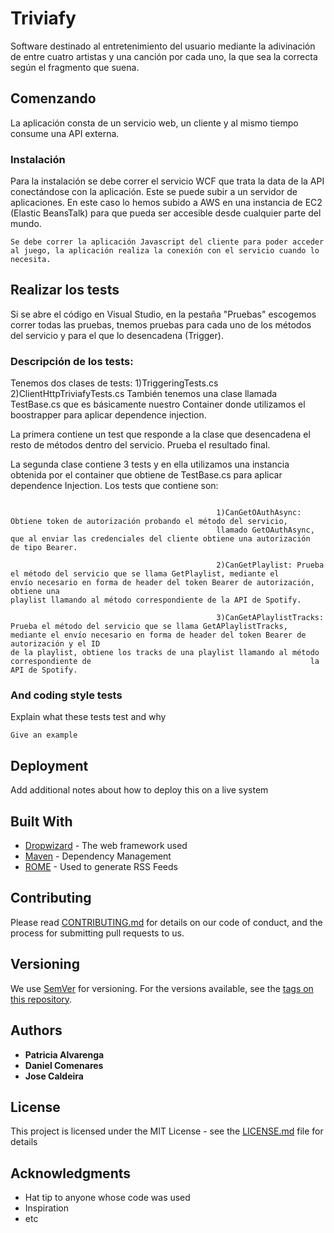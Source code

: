 # Triviafy

Software destinado al entretenimiento del usuario mediante la adivinación de entre cuatro artistas y una canción por cada uno, la que sea la correcta según el fragmento que suena.

## Comenzando

La aplicación consta de un servicio web, un cliente y al mismo tiempo consume una API externa.

### Instalación

Para la instalación se debe correr el servicio WCF que trata la data de la API conectándose con la aplicación. Este se puede subir a un servidor de aplicaciones. En este caso lo hemos subido a AWS en una instancia de EC2 (Elastic BeansTalk) para que pueda ser accesible desde cualquier parte del mundo.

```
Se debe correr la aplicación Javascript del cliente para poder acceder al juego, la aplicación realiza la conexión con el servicio cuando lo necesita.
```

## Realizar los tests

Si se abre el código en Visual Studio, en la pestaña "Pruebas" escogemos correr todas las pruebas, tnemos pruebas para cada uno de los métodos del servicio y para el que lo desencadena (Trigger).

### Descripción de los tests:

Tenemos dos clases de tests: 
                  1)TriggeringTests.cs
                  2)ClientHttpTriviafyTests.cs
También tenemos una clase llamada TestBase.cs que es básicamente nuestro Container donde utilizamos el boostrapper para aplicar dependence injection. 

La primera contiene un test que responde a la clase que desencadena el resto de métodos dentro del servicio. Prueba el resultado final.

La segunda clase contiene 3 tests y en ella utilizamos una instancia obtenida por el container que obtiene de TestBase.cs para aplicar dependence Injection. Los tests que contiene son: 

```

                                              1)CanGetOAuthAsync: Obtiene token de autorización probando el método del servicio, 
                                              llamado GetOAuthAsync, que al enviar las credenciales del cliente obtiene una autorización                                               de tipo Bearer.
                                              
                                              2)CanGetPlaylist: Prueba el método del servicio que se llama GetPlaylist, mediante el                                                     envío necesario en forma de header del token Bearer de autorización, obtiene una                                                         playlist llamando al método correspondiente de la API de Spotify. 
                                              
                                              3)CanGetAPlaylistTracks: Prueba el método del servicio que se llama GetAPlaylistTracks,                                                   mediante el envío necesario en forma de header del token Bearer de autorización y el ID                                                 de la playlist, obtiene los tracks de una playlist llamando al método correspondiente de                                                 la API de Spotify. 
```


### And coding style tests

Explain what these tests test and why

```
Give an example
```

## Deployment

Add additional notes about how to deploy this on a live system

## Built With

* [Dropwizard](http://www.dropwizard.io/1.0.2/docs/) - The web framework used
* [Maven](https://maven.apache.org/) - Dependency Management
* [ROME](https://rometools.github.io/rome/) - Used to generate RSS Feeds

## Contributing

Please read [CONTRIBUTING.md](https://gist.github.com/PurpleBooth/b24679402957c63ec426) for details on our code of conduct, and the process for submitting pull requests to us.

## Versioning

We use [SemVer](http://semver.org/) for versioning. For the versions available, see the [tags on this repository](https://github.com/your/project/tags). 

## Authors

* **Patricia Alvarenga**
* **Daniel Comenares**
* **Jose Caldeira** 

## License

This project is licensed under the MIT License - see the [LICENSE.md](LICENSE.md) file for details

## Acknowledgments

* Hat tip to anyone whose code was used
* Inspiration
* etc
